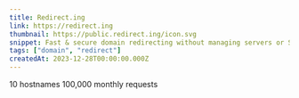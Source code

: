 ```yaml
---
title: Redirect.ing
link: https://redirect.ing
thumbnail: https://public.redirect.ing/icon.svg
snippet: Fast & secure domain redirecting without managing servers or SSL Certificates
tags: ["domain", "redirect"]
createdAt: 2023-12-28T00:00:00.000Z
---
```

10 hostnames
100,000 monthly requests